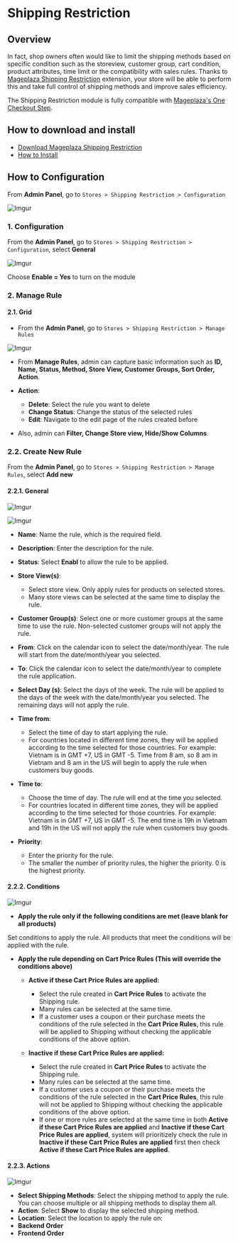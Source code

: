 # Shipping Restriction

## Overview

In fact, shop owners often would like to limit the shipping methods based on specific condition such as the storeview, customer group, cart condition, product attributes, time limit or the compatibility with sales rules. Thanks to [Mageplaza Shipping Restriction](https://www.mageplaza.com/magento-2-shipping-restriction/) extension, your store will be able to perform this and take full control of shipping methods and improve sales efficiency.

The Shipping Restriction module is fully compatible with [Mageplaza's One Checkout Step](https://www.mageplaza.com/magento-2-one-step-checkout-extension/).

## How to download and install

- [Download Mageplaza Shipping Restriction](https://www.mageplaza.com/magento-2-shipping-restriction/)
- [How to Install](https://www.mageplaza.com/install-magento-2-extension/)


## How to Configuration

From **Admin Panel**, go to `Stores > Shipping Restriction > Configuration`

![Imgur](https://i.imgur.com/g39bBQX.png)

### 1. Configuration

From the **Admin Panel**, go to `Stores > Shipping Restriction > Configuration`, select **General**

![Imgur](https://i.imgur.com/3EqNhqX.png)

Choose **Enable = Yes** to turn on the module

### 2. Manage Rule

#### 2.1. Grid

- From the **Admin Panel**, go to `Stores > Shipping Restriction > Manage Rules`

![Imgur](https://i.imgur.com/ctkUae7.png)

- From **Manage Rules**, admin can capture basic information such as **ID, Name, Status, Method, Store View, Customer Groups, Sort Order, Action**.

- **Action**:
  - **Delete**: Select the rule you want to delete
  - **Change Status**: Change the status of the selected rules
  - **Edit**: Navigate to the edit page of the rules created before
  
- Also, admin can **Filter, Change Store view, Hide/Show Columns**.

### 2.2. Create New Rule

From the **Admin Panel**, go to `Stores > Shipping Restriction > Manage Rules`, select **Add new**


#### 2.2.1. General

![Imgur](https://i.imgur.com/AOxl3ys.png)

![Imgur](https://i.imgur.com/3mwLpZ5.png)


- **Name**: Name the rule, which is the required field.

- **Description**: Enter the description for the rule.

- **Status**: Select **Enabl** to allow the rule to be applied.

- **Store View(s)**:
  - Select store view. Only apply rules for products on selected stores.
  - Many store views can be selected at the same time to display the rule.
  
- **Customer Group(s)**: Select one or more customer groups at the same time to use the rule. Non-selected customer groups will not apply the rule.

- **From**: Click on the calendar icon to select the date/month/year. The rule will start from the date/month/year you selected.

- **To**: Click the calendar icon to select the date/month/year to complete the rule application.

- **Select Day (s)**: Select the days of the week. The rule will be applied to the days of the week with the date/month/year you selected. The remaining days will not apply the rule.

- **Time from**:
  - Select the time of day to start applying the rule.
  - For countries located in different time zones, they will be applied according to the time selected for those countries. For example: Vietnam is in GMT +7, US in GMT -5. Time from 8 am, so 8 am in Vietnam and 8 am in the US will begin to apply the rule when customers buy goods.
  
- **Time to**:
  - Choose the time of day. The rule will end at the time you selected.
  - For countries located in different time zones, they will be applied according to the time selected for those countries. For example: Vietnam is in GMT +7, US in GMT -5. The end time is 19h in Vietnam and 19h in the US will not apply the rule when customers buy goods.
  
- **Priority**:
  - Enter the priority for the rule.
  - The smaller the number of priority rules, the higher the priority. 0 is the highest priority.


#### 2.2.2. Conditions

![Imgur](https://i.imgur.com/k86Nj8S.png)

- **Apply the rule only if the following conditions are met (leave blank for all products)**

Set conditions to apply the rule. All products that meet the conditions will be applied with the rule.

- **Apply the rule depending on Cart Price Rules (This will override the conditions above)**

  - **Active if these Cart Price Rules are applied:**
    - Select the rule created in **Cart Price Rules** to activate the Shipping rule.
    - Many rules can be selected at the same time.
    - If a customer uses a coupon or their purchase meets the conditions of the rule selected in the **Cart Price Rules**, this rule will be applied to Shipping without checking the applicable conditions of the above option.

  - **Inactive if these Cart Price Rules are applied:**
    - Select the rule created in **Cart Price Rules** to activate the Shipping rule.
    - Many rules can be selected at the same time.
    - If a customer uses a coupon or their purchase meets the conditions of the rule selected in the **Cart Price Rules**, this rule will not be applied to Shipping without checking the applicable conditions of the above option. 
    - If one or more rules are selected at the same time in both **Active if these Cart Price Rules are applied** and **Inactive if these Cart Price Rules are applied**, system will prioritizely check the rule in **Inactive if these Cart Price Rules are applied** first then check **Active if these Cart Price Rules are applied**. 
    
#### 2.2.3. Actions

![Imgur](https://i.imgur.com/UX18isY.png)

- **Select Shipping Methods**: Select the shipping method to apply the rule. You can choose multiple or all shipping methods to display them all.
- **Action**: Select **Show** to display the selected shipping method.
- **Location**: Select the location to apply the rule on:
- **Backend Order**
- **Frontend Order**
